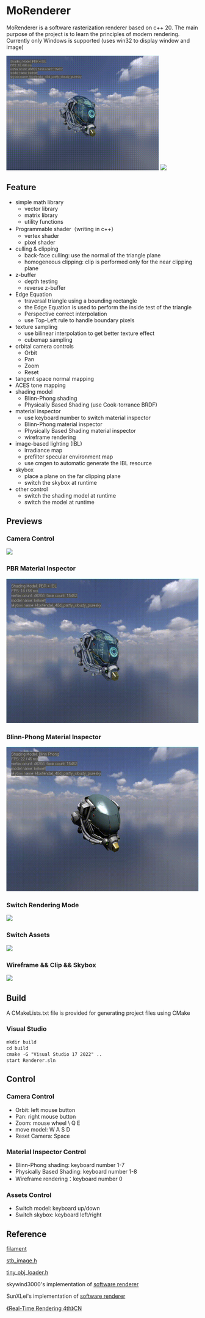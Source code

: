 # MoRenderer

MoRenderer is a software rasterization renderer based on c++ 20. The main purpose of the project is to learn the principles of modern rendering. Currently only Windows is supported (uses win32 to display window and image)

<img src="images/PBR-Material-Inspector.gif" width="400">
<img src="images/Switch-Rendering-Mode.gif" width="400">

## Feature

-   simple math library
    -   vector library
    -   matrix library
    -   utility functions
-   Programmable shader（writing in c++）
    -   vertex shader
    -   pixel shader
-   culling & clipping
    -   back-face culling: use the normal of the triangle plane
    -   homogeneous clipping: clip is performed only for the near clipping plane
-   z-buffer
    -   depth testing
    -   reverse z-buffer 
-   Edge Equation
    -   traversal triangle using a bounding rectangle
    -   the Edge Equation is used to perform the inside test of the triangle
    -   Perspective correct interpolation
    -   use Top-Left rule to handle boundary pixels
-   texture sampling
    -   use bilinear interpolation to get better texture effect
    -   cubemap sampling
-   orbital camera controls
    - Orbit
    - Pan
    - Zoom
    - Reset
-   tangent space normal mapping
-   ACES tone mapping
-   shading model
    -   Blinn-Phong shading
    -   Physically Based Shading (use Cook-torrance BRDF)
-   material inspector
    -   use keyboard number to switch material inspector
    -   Blinn-Phong material inspector
    -   Physically Based Shading material inspector
    -   wireframe rendering
-   image-based lighting (IBL)
    -   irradiance map
    -   prefilter specular environment map
    -   use cmgen to automatic generate the IBL resource
-   skybox 
    -   place a plane on the far clipping plane
    -   switch the skybox at runtime
-   other control
    -   switch the shading model at runtime
    -   switch the model at runtime


## Previews

### Camera Control
![](images/Camera-Control.gif)

### PBR Material Inspector
![](images/PBR-Material-Inspector.gif)

### Blinn-Phong Material Inspector
![](images/Blinn-Phong-Material-Inspector.gif)

### Switch Rendering Mode
![](images/Switch-Rendering-Mode.gif)

### Switch Assets
![](images/Switch-Assets.gif)

### Wireframe && Clip && Skybox
![](images/Wireframe-Clip-Skybox.gif)

## Build

A CMakeLists.txt file is provided for generating project files using CMake

### Visual Studio

```
mkdir build
cd build
cmake -G "Visual Studio 17 2022" ..
start Renderer.sln
```

## Control
### Camera Control
-   Orbit: left mouse button
-   Pan: right mouse button
-   Zoom: mouse wheel \ Q E
-   move model: W A S D
-   Reset Camera: Space

### Material Inspector Control
-   Blinn-Phong shading: keyboard number 1-7
-   Physically Based Shading: keyboard number 1-8
-   Wireframe rendering：keyboard number 0

### Assets Control
-   Switch model: keyboard up/down
-   Switch skybox: keyboard left/right


## Reference

[filament](https://github.com/google/filament "filament")

[stb_image.h](https://github.com/nothings/stb "stb_image")

[tiny_obj_loader.h](https://github.com/tinyobjloader/tinyobjloader "tiny_obj_loader")

skywind3000's implementation of [software renderer](https://github.com/skywind3000/RenderHelp "software renderer")

SunXLei's implementation of [software renderer](https://github.com/SunXLei/SRender "software renderer")

[《Real-Time Rendering 4th》CN](https://github.com/Morakito/Real-Time-Rendering-4th-CN "《Real-Time Rendering 4th》CN")
